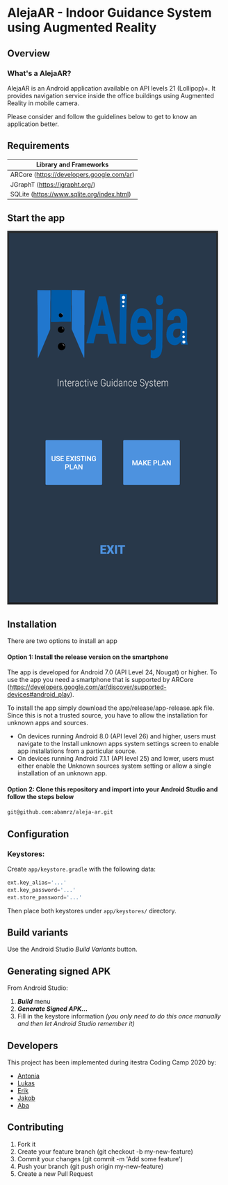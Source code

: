 # AlejaAR - Indoor Guidance System using Augmented Reality 

## Overview 

### What's a AlejaAR?
AlejaAR is an Android application available on API levels 21 (Lollipop)+. It provides navigation service inside the office buildings using Augmented Reality in mobile camera.

Please consider and follow the guidelines below to get to know an application better.

## Requirements
Library and Frameworks                                                      |
----------------------------------------------------------------------------|
ARCore (https://developers.google.com/ar)                                   |
JGraphT (https://jgrapht.org/)                                              |
SQLite (https://www.sqlite.org/index.html)                                  |

## Start the app
![WelcomeScreen Image](./welcome_screen.png)


## Installation
There are two options to install an app

#### Option 1: Install the release version on the smartphone
The app is developed for Android 7.0 (API Level 24, Nougat) or higher. To use the app you need a smartphone 
that is supported by ARCore (https://developers.google.com/ar/discover/supported-devices#android_play).

To install the app simply download the app/release/app-release.apk file. Since this is not a trusted source, you have to allow the installation for unknown apps and sources.
* On devices running Android 8.0 (API level 26) and higher, users must navigate to the Install unknown apps system settings screen to enable app installations from a particular source.
* On devices running Android 7.1.1 (API level 25) and lower, users must either enable the Unknown sources system setting or allow a single installation of an unknown app.

#### Option 2: Clone this repository and import into your **Android Studio** and follow the steps below

```bash
git@github.com:abamrz/aleja-ar.git
```

## Configuration
### Keystores:
Create `app/keystore.gradle` with the following data:
```gradle
ext.key_alias='...'
ext.key_password='...'
ext.store_password='...'
```
Then place both keystores under `app/keystores/` directory.


## Build variants
Use the Android Studio *Build Variants* button.


## Generating signed APK
From Android Studio:
1. ***Build*** menu
2. ***Generate Signed APK...***
3. Fill in the keystore information *(you only need to do this once manually and then let Android Studio remember it)*

## Developers
This project has been implemented during itestra Coding Camp 2020 by:
* [Antonia](https://github.com/antschum)
* [Lukas](https://github.com/thenxmetti)
* [Erik](https://github.com/TheStealthReporter)
* [Jakob](https://github.com/j-stoll)
* [Aba](https://github.com/abamrz) 


## Contributing

1. Fork it
2. Create your feature branch (git checkout -b my-new-feature)
3. Commit your changes (git commit -m 'Add some feature')
4. Push your branch (git push origin my-new-feature)
5. Create a new Pull Request


